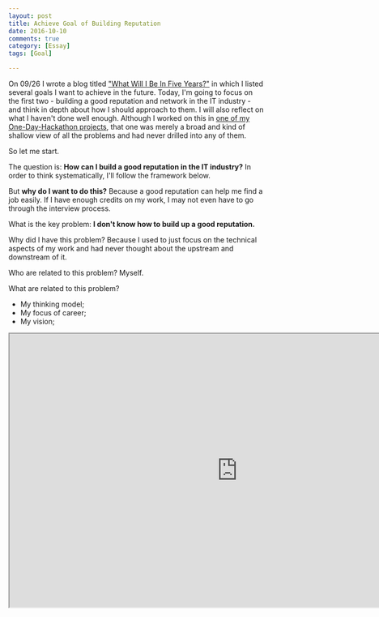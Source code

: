 ```yaml
---
layout: post
title: Achieve Goal of Building Reputation
date: 2016-10-10
comments: true
category: [Essay]
tags: [Goal]

---
```


On 09/26 I wrote a blog titled ["What Will I Be In Five Years?"](http://yaobinwen.github.io/archive/2016/09/26/What-will-I-be-in-5-years/) in which I listed several goals I want to achieve in the future. Today, I'm going to focus on the first two - building a good reputation and network in the IT industry - and think in depth about how I should approach to them. I will also reflect on what I haven't done well enough. Although I worked on this in [one of my One-Day-Hackathon projects](https://github.com/yaobinwen/one-day-hackathon/tree/master/projects/2016_09_28_approach_to_my_ideal_life), that one was merely a broad and kind of shallow view of all the problems and had never drilled into any of them.

So let me start.

The question is: **How can I build a good reputation in the IT industry?** In order to think systematically, I'll follow the framework below.

But **why do I want to do this?** Because a good reputation can help me find a job easily. If I have enough credits on my work, I may not even have to go through the interview process.

What is the key problem: **I don't know how to build up a good reputation.**

Why did I have this problem? Because I used to just focus on the technical aspects of my work and had never thought about the upstream and downstream of it.

Who are related to this problem? Myself.

What are related to this problem?

* My thinking model;
* My focus of career;
* My vision;


<iframe src="http://www.xmind.net/embed/BN7q" width="900px" height="540px"></iframe>

